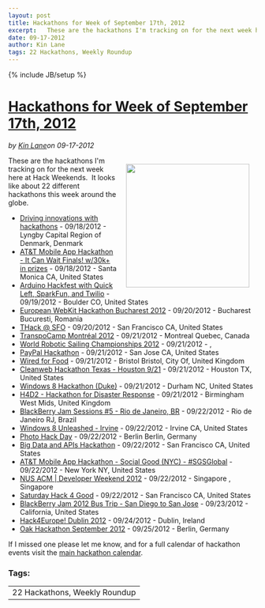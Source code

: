 ---layout: posttitle: Hackathons for Week of September 17th, 2012excerpt:   These are the hackathons I'm tracking on for the next week here at Hack Weekends.  &nbsp;It looks like about 22 different hackathons this week around the globe.  Driving innovations with hackathons&nbsp;- 09/18/2012 - Lyngby Capital Region of Denmark, Denmark AT&amp;T Mobile App Hackathon - It Can Wait Finals!date: 09-17-2012author: Kin Lanetags: 22 Hackathons, Weekly Roundup---{% include JB/setup %}<h1 class="title"><a href="#" rel="bookmark" title="Hackathons for Week of September 17th, 2012">Hackathons for Week of September 17th, 2012</a></h1><i><span class="small">by</span> <a href="https://plus.google.com/106460238807821851374" rel="author">Kin Lane</a><span class="small">on</span> <span class="post-date">09-17-2012</span></i><p></p><p><img style="padding: 15px;" src="http://kinlane-productions.s3.amazonaws.com/api-evangelist-site/blog/Hackathon-Tag-Cloud-2.png" alt="" width="250" align="right" />These are the hackathons I'm tracking on for the next week here at Hack Weekends. &nbsp;It looks like about 22 different hackathons this week around the globe.</p>
<ul class="mainlist">
<li><a href="http://svc-scion-hackathon-srch.eventbrite.com/">Driving innovations with hackathons</a>&nbsp;- 09/18/2012 - Lyngby Capital Region of Denmark, Denmark</li>
<li><a href="http://mobileappitcanwait2-srch.eventbrite.com/">AT&amp;T Mobile App Hackathon - It Can Wait Finals! w/30k+ in prizes</a>&nbsp;- 09/18/2012 - Santa Monica CA, United States</li>
<li><a href="http://arduinohackfest.eventbrite.com/">Arduino Hackfest with Quick Left, SparkFun, and Twilio</a>&nbsp;- 09/19/2012 - Boulder CO, United States</li>
<li><a href="http://webkithackathon2012-srch.eventbrite.com/">European WebKit Hackathon Bucharest 2012</a>&nbsp;- 09/20/2012 - Bucharest Bucuresti, Romania</li>
<li><a href="http://www.eventbrite.com/event/4206425532/SRCH">THack @ SFO</a>&nbsp;- 09/20/2012 - San Francisco CA, United States</li>
<li><a href="http://transpocampmontreal2012-srch.eventbrite.com/">TranspoCamp Montr&eacute;al 2012</a>&nbsp;- 09/21/2012 - Montreal Quebec, Canada</li>
<li><a href="http://wrsc2012-srch.eventbrite.com/">World Robotic Sailing Championships 2012</a>&nbsp;- 09/21/2012 - ,&nbsp;</li>
<li><a href="http://paypalhackathon-srch.eventbrite.com/">PayPal Hackathon</a>&nbsp;- 09/21/2012 - San Jose CA, United States</li>
<li><a href="http://wired4food-srch.eventbrite.com/">Wired for Food</a>&nbsp;- 09/21/2012 - Bristol Bristol, City Of, United Kingdom</li>
<li><a href="http://cleanwebtexas-srch.eventbrite.com/">Cleanweb Hackathon Texas - Houston 9/21</a>&nbsp;- 09/21/2012 - Houston TX, United States</li>
<li><a href="http://win8hackathonduke-srch.eventbrite.com/">Windows 8 Hackathon (Duke)</a>&nbsp;- 09/21/2012 - Durham NC, United States</li>
<li><a href="http://h4d2register-srch.eventbrite.com/">H4D2 - Hackathon for Disaster Response</a>&nbsp;- 09/21/2012 - Birmingham West Mids, United Kingdom</li>
<li><a href="http://bbjamsessions5-srch.eventbrite.com/">BlackBerry Jam Sessions #5 - Rio de Janeiro, BR</a>&nbsp;- 09/22/2012 - Rio de Janeiro RJ, Brazil</li>
<li><a href="http://unleashedwin8irvine-srch.eventbrite.com/">Windows 8 Unleashed - Irvine</a>&nbsp;- 09/22/2012 - Irvine CA, United States</li>
<li><a href="http://www.eventbrite.com/event/3902047128/SRCH">Photo Hack Day</a>&nbsp;- 09/22/2012 - Berlin Berlin, Germany</li>
<li><a href="http://bigdatahack-srch.eventbrite.com/">Big Data and APIs Hackathon</a>&nbsp;- 09/22/2012 - San Francisco CA, United States</li>
<li><a href="http://mobileappsocialgoodnyc-srch.eventbrite.com/">AT&amp;T Mobile App Hackathon - Social Good (NYC) - #SGSGlobal</a>&nbsp;- 09/22/2012 - New York NY, United States</li>
<li><a href="http://developerweekend2012-srch.eventbrite.com/">NUS ACM | Developer Weekend 2012</a>&nbsp;- 09/22/2012 - Singapore , Singapore</li>
<li><a href="http://sathack4good-srch.eventbrite.com/">Saturday Hack 4 Good</a>&nbsp;- 09/22/2012 - San Francisco CA, United States</li>
<li><a href="http://www.eventbrite.com/event/4293614316/SRCH">BlackBerry Jam 2012 Bus Trip - San Diego to San Jose</a>&nbsp;- 09/23/2012 - California, United States</li>
<li><a href="http://hack4europe2012-dublin-srch.eventbrite.com/">Hack4Europe! Dublin 2012</a>&nbsp;- 09/24/2012 - Dublin, Ireland</li>
<li><a href="http://wiki.apache.org/jackrabbit/Oak%20Hackathon%20September%202012">Oak Hackathon September 2012</a>&nbsp;- 09/25/2012 - Berlin, Germany</li>
</ul>
<p>If I missed one please let me know, and for a full calendar of hackathon events visit the <a title="Hackathon Calendar" href="/">main hackathon calendar</a>.</p><h3>Tags:</h3><center><table cellpadding="5" cellspacing="5" width="90%" border="0"><tr><td>22 Hackathons, Weekly Roundup</td></tr></table><br />